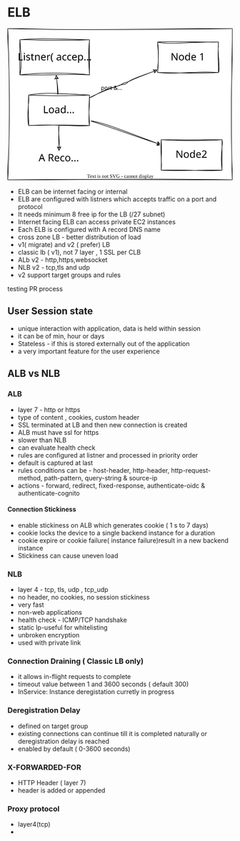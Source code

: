 # ELB

![ELB architecture](/4.0%20Compute,%20Scaling%20and%20Load%20Balancing/04.1-ELB-arch.drawio.svg)
  
- ELB can be internet facing or internal
- ELB are configured with listners which accepts traffic on a port and protocol
- It needs minimum 8 free ip for the LB (/27 subnet)
- Internet facing ELB can access private EC2 instances
- Each ELB is configured with A record DNS name
- cross zone LB - better distribution of load
- v1( migrate) and v2 ( prefer) LB
- classic lb ( v1), not 7 layer , 1 SSL per CLB
- ALb v2 - http,https,websocket
- NLB v2 - tcp,tls and udp
- v2 support target groups and rules  

testing PR process

## User Session state

- unique interaction with application, data is held within session
- it can be of min, hour or days
- Stateless - if this is stored externally out of the application
- a very important feature for the user experience


## ALB vs NLB

### ALB

- layer 7 - http or https
- type of content , cookies, custom header
- SSL terminated at LB and then new connection is created
- ALB must have ssl for https
- slower than NLB
- can evaluate health check
- rules are configured at listner and processed in priority order
- default is captured at last
- rules conditions can be - host-header, http-header, http-request-method, path-pattern, query-string & source-ip
- actions - forward, redirect, fixed-response, authenticate-oidc & authenticate-cognito

#### Connection Stickiness

- enable stickiness on ALB  which generates cookie ( 1 s to 7 days)
- cookie locks the device to a single backend instance for a duration
- cookie expire or cookie failure( instance failure)result in a new backend instance
- Stickiness can cause uneven load

### NLB

- layer 4 - tcp, tls, udp , tcp_udp
- no header, no cookies, no session stickiness
- very fast
- non-web applications
- health check - ICMP/TCP handshake
- static Ip-useful for whitelisting
- unbroken encryption
- used with private link


### Connection Draining ( Classic LB only)

- it allows in-flight requests to complete
- timeout value between 1 and 3600 seconds ( default 300)
- InService: Instance deregistation curretly in progress

### Deregistration Delay

- defined on target group
- existing connections can continue till it is completed naturally or deregistration delay is reached
- enabled by default  ( 0-3600 seconds)

### X-FORWARDED-FOR

- HTTP Header  ( layer 7)
- header is added or appended

### Proxy protocol

- layer4(tcp)
-  